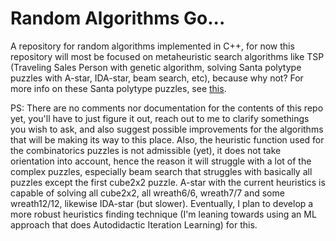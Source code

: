 # Random Algorithms Go...

A repository for random algorithms implemented in C++, for now this repository will most be focused on metaheuristic search algorithms like TSP (Traveling Sales Person with genetic algorithm, solving Santa polytype puzzles with A-star, IDA-star, beam search, etc), because why not? For more info on these Santa polytype puzzles, see [this](https://www.kaggle.com/competitions/santa-2023).

PS: There are no comments nor documentation for the contents of this repo yet, you'll have to just figure it out, reach out to me to clarify somethings you wish to ask, and also suggest possible improvements for the algorithms that will be making its way to this place.
Also, the heuristic function used for the combinatorics puzzles is not admissible (yet), it does not take orientation into account, hence
the reason it will struggle with a lot of the complex puzzles, especially beam search that struggles with basically all puzzles except the first cube2x2 puzzle. A-star with the current heuristics is capable of solving all cube2x2, all wreath6/6, wreath7/7 and some wreath12/12, likewise IDA-star (but slower). Eventually, I plan to develop a more robust heuristics finding technique (I'm leaning towards using an ML approach that does Autodidactic Iteration Learning) for this.